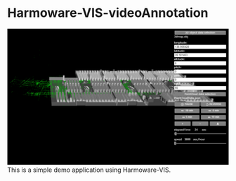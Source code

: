 # Harmoware-VIS-videoAnnotation
![topimage](topimage.jpg)
This is a simple demo application using Harmoware-VIS.
